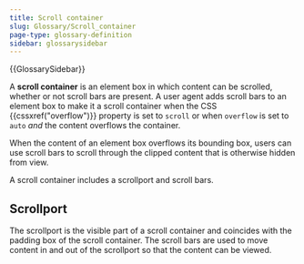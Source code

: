 ```yaml
---
title: Scroll container
slug: Glossary/Scroll_container
page-type: glossary-definition
sidebar: glossarysidebar
---
```


{{GlossarySidebar}}

A **scroll container** is an element box in which content can be scrolled, whether or not scroll bars are present. A user agent adds scroll bars to an element box to make it a scroll container when the CSS {{cssxref("overflow")}} property is set to `scroll` or when `overflow` is set to `auto` _and_ the content overflows the container.

When the content of an element box overflows its bounding box, users can use scroll bars to scroll through the clipped content that is otherwise hidden from view.

A scroll container includes a scrollport and scroll bars.

## Scrollport

The scrollport is the visible part of a scroll container and coincides with the padding box of the scroll container. The scroll bars are used to move content in and out of the scrollport so that the content can be viewed.
